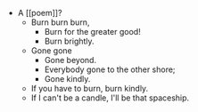 - A [[poem]]?
  - Burn burn burn,
    - Burn for the greater good!
    - Burn brightly.
  - Gone gone
    - Gone beyond.
    - Everybody gone to the other shore;
    - Gone kindly.
  - If you have to burn, burn kindly.
  - If I can't be a candle, I'll be that spaceship.
